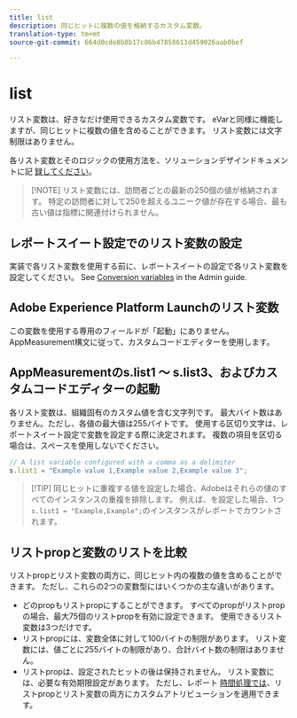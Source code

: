 ```yaml
---
title: list
description: 同じヒットに複数の値を格納するカスタム変数。
translation-type: tm+mt
source-git-commit: 664d0cde8b8b17c86b47858611d459026aab0bef

---
```



# list

リスト変数は、好きなだけ使用できるカスタム変数です。 eVarと同様に機能しますが、同じヒットに複数の値を含めることができます。 リスト変数には文字制限はありません。

各リスト変数とそのロジックの使用方法を、ソリューションデザインドキュメントに記 [録してください](../../prepare/solution-design.md)。

> [!NOTE] リスト変数には、訪問者ごとの最新の250個の値が格納されます。 特定の訪問者に対して250を超えるユニーク値が存在する場合、最も古い値は指標に関連付けられません。

## レポートスイート設定でのリスト変数の設定

実装で各リスト変数を使用する前に、レポートスイートの設定で各リスト変数を設定してください。 See [Conversion variables](/help/admin/admin/conversion-var-admin/list-var-admin.md) in the Admin guide.

## Adobe Experience Platform Launchのリスト変数

この変数を使用する専用のフィールドが「起動」にありません。 AppMeasurement構文に従って、カスタムコードエディターを使用します。

## AppMeasurementのs.list1 ～ s.list3、およびカスタムコードエディターの起動

各リスト変数は、組織固有のカスタム値を含む文字列です。 最大バイト数はありません。ただし、各値の最大値は255バイトです。 使用する区切り文字は、レポートスイート設定で変数を設定する際に決定されます。 複数の項目を区切る場合は、スペースを使用しないでください。

```js
// A list variable configured with a comma as a delimiter
s.list1 = "Example value 1,Example value 2,Example value 3";
```

> [!TIP] 同じヒットに重複する値を設定した場合、Adobeはそれらの値のすべてのインスタンスの重複を排除します。 例えば、を設定した場合、1つ `s.list1 = "Example,Example";`のインスタンスがレポートでカウントされます。

## リストpropと変数のリストを比較

リストpropとリスト変数の両方に、同じヒット内の複数の値を含めることができます。 ただし、これらの2つの変数型にはいくつかの主な違いがあります。

* どのpropもリストpropにすることができます。 すべてのpropがリストpropの場合、最大75個のリストpropを有効に設定できます。 使用できるリスト変数は3つだけです。
* リストpropには、変数全体に対して100バイトの制限があります。 リスト変数には、値ごとに255バイトの制限があり、合計バイト数の制限はありません。
* リストpropは、設定されたヒットの後は保持されません。 リスト変数には、必要な有効期限設定があります。 ただし、レポート [時間処理では](/help/components/vrs/vrs-report-time-processing.md)、リストpropとリスト変数の両方にカスタムアトリビューションを適用できます。
